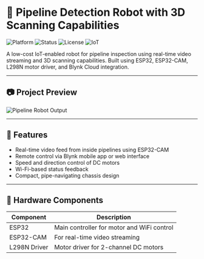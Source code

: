 # 🚀 Pipeline Detection Robot with 3D Scanning Capabilities

![Platform](https://img.shields.io/badge/Platform-ESP32-blue.svg)
![Status](https://img.shields.io/badge/Project-Completed-brightgreen.svg)
![License](https://img.shields.io/badge/License-MIT-lightgrey.svg)
![IoT](https://img.shields.io/badge/IoT-Blynk%20Cloud-orange.svg)

A low-cost IoT-enabled robot for pipeline inspection using real-time video streaming and 3D scanning capabilities. Built using ESP32, ESP32-CAM, L298N motor driver, and Blynk Cloud integration.

---

## 📷 Project Preview

![Pipeline Robot Output](images/output_preview.jpg) <!-- Replace this image -->

---

## 🧠 Features

- Real-time video feed from inside pipelines using ESP32-CAM
- Remote control via Blynk mobile app or web interface
- Speed and direction control of DC motors
- Wi-Fi-based status feedback
- Compact, pipe-navigating chassis design

---

## 🧰 Hardware Components

| Component         | Description                                |
|------------------|--------------------------------------------|
| ESP32            | Main controller for motor and WiFi control |
| ESP32-CAM        | For real-time video streaming               |
| L298N Driver     | Motor driver for 2-channel DC motors
